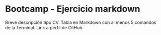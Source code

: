 # Bootcamp - Ejercicio markdown 
Breve descripción tipo CV.
Tabla en Markdown con al menos 5 comandos de la Terminal.
Link a perfil de GitHub.
